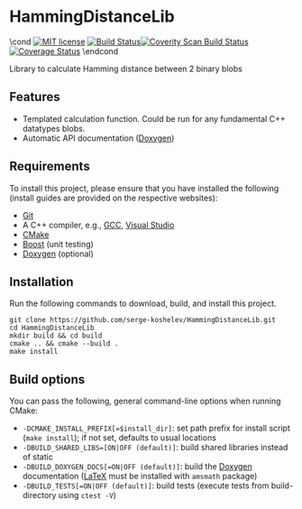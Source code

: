 # HammingDistanceLib
\cond [![MIT license](http://img.shields.io/badge/license-MIT-brightgreen.svg)](http://opensource.org/licenses/MIT) [![Build Status](https://travis-ci.org/kartikkumar/cppbase.svg?branch=master)](https://travis-ci.org/kartikkumar/cppbase)[![Coverity Scan Build Status](https://scan.coverity.com/projects/3686/badge.svg)](https://scan.coverity.com/projects/3686) [![Coverage Status](https://coveralls.io/repos/github/kartikkumar/cppbase/badge.svg?branch=master)](https://coveralls.io/github/kartikkumar/cppbase?branch=master) \endcond

Library to calculate Hamming distance between 2 binary blobs

Features
------
  - Templated calculation function. Could be run for any fundamental C++ datatypes blobs.
  - Automatic API documentation ([Doxygen](http://www.doxygen.org "Doxygen homepage"))

Requirements
------

To install this project, please ensure that you have installed the following (install guides are provided on the respective websites):
  - [Git](http://git-scm.com)
  - A C++ compiler, e.g., [GCC](https://gcc.gnu.org/), [Visual Studio](https://www.visualstudio.com/)
  - [CMake](http://www.cmake.org "CMake homepage")
  - [Boost](http://www.boost.org "Boost homepage") (unit testing)
  - [Doxygen](http://www.doxygen.org "Doxygen homepage") (optional)

Installation
------

Run the following commands to download, build, and install this project. 

    git clone https://github.com/serge-koshelev/HammingDistanceLib.git
    cd HammingDistanceLib
    mkdir build && cd build
    cmake .. && cmake --build .
    make install
    
Build options
-------------

You can pass the following, general command-line options when running CMake:

  - `-DCMAKE_INSTALL_PREFIX[=$install_dir]`: set path prefix for install script (`make install`); if not set, defaults to usual locations
  - `-DBUILD_SHARED_LIBS=[ON|OFF (default)]`: build shared libraries instead of static
  - `-DBUILD_DOXYGEN_DOCS[=ON|OFF (default)]`: build the [Doxygen](http://www.doxygen.org "Doxygen homepage") documentation ([LaTeX](http://www.latex-project.org/) must be installed with `amsmath` package)
  - `-DBUILD_TESTS[=ON|OFF (default)]`: build tests (execute tests from build-directory using `ctest -V`)
